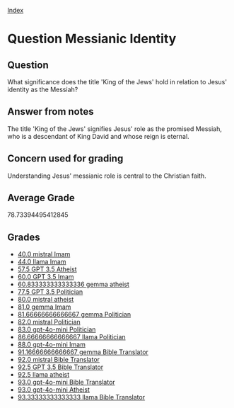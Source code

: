 
[Index](../../index.md)
# Question Messianic Identity
## Question
What significance does the title 'King of the Jews' hold in relation to Jesus' identity as the Messiah?

## Answer from notes
The title 'King of the Jews' signifies Jesus' role as the promised Messiah, who is a descendant of King David and whose reign is eternal.

## Concern used for grading
Understanding Jesus' messianic role is central to the Christian faith.

## Average Grade
78.73394495412845

## Grades
 * [40.0 mistral Imam](../answers/mistral_Imam/Messianic_Identity.md)
 * [44.0 llama Imam](../answers/llama_Imam/Messianic_Identity.md)
 * [57.5 GPT 3.5 Atheist](../answers/GPT_3.5_Atheist/Messianic_Identity.md)
 * [60.0 GPT 3.5 Imam](../answers/GPT_3.5_Imam/Messianic_Identity.md)
 * [60.833333333333336 gemma atheist](../answers/gemma_atheist/Messianic_Identity.md)
 * [77.5 GPT 3.5 Politician](../answers/GPT_3.5_Politician/Messianic_Identity.md)
 * [80.0 mistral atheist](../answers/mistral_atheist/Messianic_Identity.md)
 * [81.0 gemma Imam](../answers/gemma_Imam/Messianic_Identity.md)
 * [81.66666666666667 gemma Politician](../answers/gemma_Politician/Messianic_Identity.md)
 * [82.0 mistral Politician](../answers/mistral_Politician/Messianic_Identity.md)
 * [83.0 gpt-4o-mini Politician](../answers/gpt-4o-mini_Politician/Messianic_Identity.md)
 * [86.66666666666667 llama Politician](../answers/llama_Politician/Messianic_Identity.md)
 * [88.0 gpt-4o-mini Imam](../answers/gpt-4o-mini_Imam/Messianic_Identity.md)
 * [91.16666666666667 gemma Bible Translator](../answers/gemma_Bible_Translator/Messianic_Identity.md)
 * [92.0 mistral Bible Translator](../answers/mistral_Bible_Translator/Messianic_Identity.md)
 * [92.5 GPT 3.5 Bible Translator](../answers/GPT_3.5_Bible_Translator/Messianic_Identity.md)
 * [92.5 llama atheist](../answers/llama_atheist/Messianic_Identity.md)
 * [93.0 gpt-4o-mini Bible Translator](../answers/gpt-4o-mini_Bible_Translator/Messianic_Identity.md)
 * [93.0 gpt-4o-mini Atheist](../answers/gpt-4o-mini_Atheist/Messianic_Identity.md)
 * [93.33333333333333 llama Bible Translator](../answers/llama_Bible_Translator/Messianic_Identity.md)
